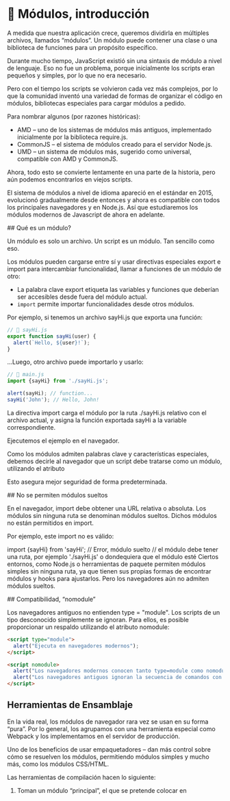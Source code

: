 # 📖 Módulos, introducción

A medida que nuestra aplicación crece, queremos dividirla en múltiples archivos, llamados “módulos”. Un módulo puede contener una clase o una biblioteca de funciones para un propósito específico.

Durante mucho tiempo, JavaScript existió sin una sintaxis de módulo a nivel de lenguaje. Eso no fue un problema, porque inicialmente los scripts eran pequeños y simples, por lo que no era necesario.

Pero con el tiempo los scripts se volvieron cada vez más complejos, por lo que la comunidad inventó una variedad de formas de organizar el código en módulos, bibliotecas especiales para cargar módulos a pedido.

Para nombrar algunos (por razones históricas):

* AMD – uno de los sistemas de módulos más antiguos, implementado inicialmente por la biblioteca require.js.
* CommonJS – el sistema de módulos creado para el servidor Node.js.
* UMD – un sistema de módulos más, sugerido como universal, compatible con AMD y CommonJS.

Ahora, todo esto se convierte lentamente en una parte de la historia, pero aún podemos encontrarlos en viejos scripts.

El sistema de módulos a nivel de idioma apareció en el estándar en 2015, evolucionó gradualmente desde entonces y ahora es compatible con todos los principales navegadores y en Node.js. Así que estudiaremos los módulos modernos de Javascript de ahora en adelante.

## Qué es un módulo?

Un módulo es solo un archivo. Un script es un módulo. Tan sencillo como eso.

Los módulos pueden cargarse entre sí y usar directivas especiales export e import para intercambiar funcionalidad, llamar a funciones de un módulo de otro:

* La palabra clave export etiqueta las variables y funciones que deberían ser accesibles desde fuera del módulo actual.
* `import` permite importar funcionalidades desde otros módulos.

Por ejemplo, si tenemos un archivo sayHi.js que exporta una función:

````js
// 📁 sayHi.js
export function sayHi(user) {
  alert(`Hello, ${user}!`);
}
````

…Luego, otro archivo puede importarlo y usarlo:

````js
// 📁 main.js
import {sayHi} from './sayHi.js';

alert(sayHi); // function...
sayHi('John'); // Hello, John!
````

La directiva import carga el módulo por la ruta ./sayHi.js relativo con el archivo actual, y asigna la función exportada sayHi a la variable correspondiente.

Ejecutemos el ejemplo en el navegador.

Como los módulos admiten palabras clave y características especiales, debemos decirle al navegador que un script debe tratarse como un módulo, utilizando el atributo <script type =" module ">.

Asi:

Resultado

// index.html

````html
<!doctype html>
<script type="module">
  import {sayHi} from './say.js';

  document.body.innerHTML = sayHi('John');
</script>
````

````js
export function sayHi(user){
  return `Hello, ${user}`;
}  
````

El navegador busca y evalúa automáticamente el módulo importado (y sus importaciones si es necesario), y luego ejecuta el script.

### ⚠️ Los módulos funcionan solo a través de HTTP(s), no localmente
Si intenta abrir una página web localmente a través del protocolo file://, encontrará que las directivas import y export no funcionan. Use un servidor web local, como static-server o use la capacidad de “servidor en vivo” de su editor, como VS Code Live Server Extension para probar los módulos.

## Características del módulo central
¿Qué hay de diferente en los módulos en comparación con los scripts “normales”?

Hay características principales, válidas tanto para el navegador como para JavaScript del lado del servidor.

### Siempre en modo estricto
Los módulos siempre trabajan en modo estricto. Por ejemplo, asignar a una variable sin declarar nos dará un error.

````html
<script type="module">
  a = 5; // error
</script>
````

### Alcance a nivel de módulo

Cada módulo tiene su propio alcance de nivel superior. En otras palabras, las variables y funciones de nivel superior de un módulo no se ven en otros scripts.

En el siguiente ejemplo, se importan dos scripts y hello.js intenta usar la variable user declarada en user.js. Falla, porque es un módulo separado (puedes ver el error en la consola):

Resultado

````html
// file: index.html

<!doctype html>
<script type="module" src="user.js"></script>
<script type="module" src="hello.js"></script>
````

````js
// file: hello.js
import {user} from './user.js';

document.body.innerHTML = user; // John
````

````js
// file: user.js
export let user = "John";
````

Los módulos deben hacer export a lo que ellos quieren que esté accesible desde afuera y hacer import de lo que necesiten.

* user.js debe exportar la variable user .
* hello.js debe importarla desde el módulo user.js.

En otra palabras, con módulos usamos import/export en lugar de depender de variables globales.

Esta es la variante correcta:

Resultado

````js  
// file: hello.js
import {user} from './user.js';

document.body.innerHTML = user; // John
````
  
````js  
// file: user.js
export let user = "John";  
````
  
````html
//  file: index.html
<!doctype html>
<script type="module" src="hello.js"></script>
````
    
En el navegador, hablando de páginas HTML, también existe el alcance independiente de nivel superior para cada <script type="module">:

Aquí hay dos scripts en la misma página, ambos type="module". No ven entre sí sus variables de nivel superior:

````html  
<script type="module">
  // La variable sólo es visible en éste script de módulo
  let user = "John";
</script>

<script type="module">
  alert(user); // Error: user no está definido
</script>
````

### ℹ️ Por favor tome nota:
En el navegador, podemos hacer que una variable sea global a nivel window si explícitamente la asignamos a la propiedad window, por ejemplo window.user = "John".

Así todos los scripts la verán, con o sin `type="module"`.

Dicho esto, hacer este tipo de variables globales está muy mal visto. Por favor evítalas.

Un código de módulo se evalúa solo la primera vez cuando se importa
Si el mismo módulo se importa en varios otros módulos, su código se ejecuta solo una vez: en el primer import. Luego, sus exportaciones se otorgan a todos los importadores que siguen.

Eso tiene consecuencias importantes para las que debemos estar prevenidos.

Echemos un vistazo usando ejemplos:

Primero, si ejecutar un código de módulo trae efectos secundarios, como mostrar un mensaje, importarlo varias veces lo activará solo una vez, la primera vez:

````js  
// 📁 alert.js
alert("Módulo es evaluado!");
````
````js
// Importar el mismo módulo desde archivos distintos

// 📁 1.js
import `./alert.js`; // Módulo es evaluado!

// 📁 2.js
import `./alert.js`; // (no muestra nada)
````
  
El segundo import no muestra nada, porque el módulo ya fue evaluado.

Existe una regla: el código de módulos del nivel superior debe ser usado para la inicialización y creación de estructuras de datos internas específicas del módulo. Si necesitamos algo que pueda ser llamado varias veces debemos exportarlo como una función, como hicimos con el sayHi de arriba.

Consideremos un ejemplo más avanzado.

Digamos que un módulo exporta un objeto:

````js  
// 📁 admin.js
export let admin = {
  name: "John"
};
````

Si este módulo se importa desde varios archivos, el módulo solo se evalúa la primera vez, se crea el objeto admin y luego se pasa a todos los importadores adicionales.

Todos los importadores obtienen exactamente el único objeto admin:

````js  
// 📁 1.js
import {admin} from './admin.js';
admin.name = "Pete";

// 📁 2.js
import {admin} from './admin.js';
alert(admin.name); // Pete

// Ambos 1.js y 2.js hacen referencia al mismo objeto admin
// Los cambios realizados en 1.js son visibles en 2.js
````
  
Como puedes ver, cuando 1.js cambia la propiedad name en el admin importado, entonces 2.js puede ver el nuevo admin.name.

Esto es porque el modulo se ejecuta solo una vez. Los exports son generados y luego compartidos entre importadores, entonces si algo cambia en el objeto admin, otros importadores lo verán.

**Tal comportamiento es en verdad muy conveniente, porque nos permite configurar módulos.**

En otras palabras, un módulo puede brindar una funcionalidad genérica que necesite ser configurada. Por ejemplo, la autenticación necesita credenciales. Entonces se puede exportar un objeto de configuración esperando que el código externo se lo asigne.

Aquí está el patrón clásico:

1. Un módulo exporta algún medio de configuración, por ejemplo un objeto configuración.
2. En el primer import lo inicializamos, escribimos en sus propiedades. Los scripts de la aplicación de nivel superior pueden hacerlo.
3. Importaciones posteriores usan el módulo.

Por ejemplo, el módulo admin.js puede proporcionar cierta funcionalidad (ej. autenticación), pero espera que las credenciales entren al objeto admin desde afuera:

````js  
// 📁 admin.js
export let config = { };

export function sayHi() {
  alert(`Ready to serve, ${config.user}!`);
}
````

Aquí admin.js exporta el objeto config (inicialmente vacío, pero podemos tener propiedades por defecto también).

Entonces en init.js, el primer script de nuestra app, importamos config de él y establecemos config.user:

````js    
// 📁 init.js
import {config} from './admin.js';
config.user = "Pete";
````
  
…Ahora el módulo admin.js está configurado.

Importadores posteriores pueden llamarlo, y él muestra correctamente el usuario actual:

````js  
// 📁 another.js
import {sayHi} from './admin.js';

sayHi(); // Ready to serve, Pete!
````

## import.meta

El objeto `import.meta` contiene la información sobre el módulo actual.

Su contenido depende del entorno. En el navegador, contiene la URL del script, o la URL de una página web actual si está dentro de HTML:

  ````html
<script type="module">
  alert(import.meta.url); // script URL
  // para un script inline es la URL de la página HTML actual
</script>
  ````

## En un módulo, “this” es indefinido (undefined).

Esa es una característica menor, pero para completar, debemos mencionarla.

En un módulo, el nivel superior this no está definido.

Compárelo con scripts que no sean módulos, donde this es un objeto global:

````html
<script>
  alert(this); // window
</script>

<script type="module">
  alert(this); // undefined
</script>
````

## Funciones específicas del navegador

También hay varias diferencias de scripts específicas del navegador con type =" module " en comparación con las normales.

Es posible que desee omitir esta sección por ahora si está leyendo por primera vez o si no usa JavaScript en un navegador.

## Los módulos son diferidos

Los módulos están siempre diferidos, el mismo efecto que el atributo defer (descrito en el capítulo Scripts: async, defer), para ambos scripts externos y en línea.

En otras palabras:

* descargar módulos externo <script type="module" src="..."> no bloquea el procesamiento de HTML, se cargan en paralelo con otros recursos.
* los módulos esperan hasta que el documento HTML esté completamente listo (incluso si son pequeños y cargan más rápido que HTML), y luego lo ejecuta.
* se mantiene el orden relativo de los scripts: los scripts que van primero en el documento, se ejecutan primero.

Como efecto secundario, los módulos siempre “ven” la página HTML completamente cargada, incluidos los elementos HTML debajo de ellos.

Por ejemplo:

````html
<script type="module">
  alert(typeof button); // objeto: el script puede 'ver' el botón de abajo
  // debido que los módulos son diferidos, el script se ejecuta después de que la página entera se haya cargado
</script>
````
  
Abajo compare con un script normal:

````html
<script>
  alert(typeof button); // button es indefinido, el script no puede ver los elementos de abajo
  // los scripts normales corren inmediatamente, antes que el resto de la página sea procesada
</script>

<button id="button">Button</button>
````
  
Note que: ¡el segundo script se ejecuta antes que el primero! Entonces vemos primero undefined, y después object.

Esto se debe a que los módulos están diferidos, por lo que esperamos a que se procese el documento. El script normal se ejecuta inmediatamente, por lo que vemos su salida primero.

Al usar módulos, debemos tener en cuenta que la página HTML se muestra a medida que se carga, y los módulos JavaScript se ejecutan después de eso, por lo que el usuario puede ver la página antes de que la aplicación JavaScript esté lista. Es posible que algunas funciones aún no funcionen. Deberíamos poner “indicadores de carga”, o asegurarnos de que el visitante no se confunda con eso.

## Async funciona en scripts en línea

Para los scripts que no son módulos, el atributo async solo funciona en scripts externos. Los scripts asíncronos se ejecutan inmediatamente cuando están listos, independientemente de otros scripts o del documento HTML.

Para los scripts de módulo, también funciona en scripts en línea.

Por ejemplo, el siguiente script en línea tiene async, por lo que no espera nada.

Realiza la importación (extrae ./Analytics.js) y se ejecuta cuando está listo, incluso si el documento HTML aún no está terminado o si aún hay otros scripts pendientes.

Eso es bueno para la funcionalidad que no depende de nada, como contadores, anuncios, detectores de eventos a nivel de documento.

````html
<!-- todas las dependencias se extraen (analytics.js), y el script se ejecuta -->
<!-- no espera por el documento u otras etiquetas <script> -->
<script async type="module">
  import {counter} from './analytics.js';

  counter.count();
</script>
````

## Scripts externos

Los scripts externos que tengan type="module" son diferentes en dos aspectos:

1. Los scripts externos con el mismo src sólo se ejecutan una vez:

````html
<!-- el script my.js se extrae y ejecuta sólo una vez -->
<script type="module" src="my.js"></script>
<script type="module" src="my.js"></script>
````

2. Los scripts externos que se buscan desde otro origen (p.ej. otra sitio web) require encabezados CORS, como se describe en el capítulo Fetch: Cross-Origin Requests. En otras palabras, si un script de módulo es extraído desde otro origen, el servidor remoto debe proporcionar un encabezado Access-Control-Allow-Origin permitiendo la búsqueda.

<!-- otro-sitio-web.com debe proporcionar Access-Control-Allow-Origin -->
<!-- si no, el script no se ejecutará -->
<script type="module" src="http://otro-sitio-web.com/otro.js"></script>
Esto asegura mejor seguridad de forma predeterminada.

## No se permiten módulos sueltos

En el navegador, import debe obtener una URL relativa o absoluta. Los módulos sin ninguna ruta se denominan módulos sueltos. Dichos módulos no están permitidos en import.

Por ejemplo, este import no es válido:

import {sayHi} from 'sayHi'; // Error, módulo suelto
// el módulo debe tener una ruta, por ejemplo './sayHi.js' o dondequiera que el módulo esté
Ciertos entornos, como Node.js o herramientas de paquete permiten módulos simples sin ninguna ruta, ya que tienen sus propias formas de encontrar módulos y hooks para ajustarlos. Pero los navegadores aún no admiten módulos sueltos.

## Compatibilidad, “nomodule”

Los navegadores antiguos no entienden type = "module". Los scripts de un tipo desconocido simplemente se ignoran. Para ellos, es posible proporcionar un respaldo utilizando el atributo nomodule:

````html
<script type="module">
  alert("Ejecuta en navegadores modernos");
</script>

<script nomodule>
  alert("Los navegadores modernos conocen tanto type=module como nomodule, así que omita esto")
  alert("Los navegadores antiguos ignoran la secuencia de comandos con type=module desconocido, pero ejecutan esto.");
</script>
````

## Herramientas de Ensamblaje
En la vida real, los módulos de navegador rara vez se usan en su forma “pura”. Por lo general, los agrupamos con una herramienta especial como Webpack y los implementamos en el servidor de producción.

Uno de los beneficios de usar empaquetadores – dan más control sobre cómo se resuelven los módulos, permitiendo módulos simples y mucho más, como los módulos CSS/HTML.

Las herramientas de compilación hacen lo siguiente:

1. Toman un módulo “principal”, el que se pretende colocar en <script type="module"> en HTML.
2. Analiza sus dependencias: las importa y luego importaciones de importaciones etcétera.
3. Compila un único archivo con todos los módulos (o múltiples archivos, eso es ajustable), reemplazando los llamados nativos de import con funciones del empaquetador para que funcione. Los módulos de tipo “Especial” como módulos HTML/CSS también son supported.
4. Durante el proceso, otras transformaciones y optimizaciones se pueden aplicar:
  - Se elimina código inaccesible.
  - Se elimina exportaciones sin utilizar (“tree-shaking”).
  - Sentencias específicas de desarrollo tales como console y debugger se eliminan.
  - La sintaxis JavaScript moderna puede transformarse en una sintaxis más antigua con una funcionalidad similar utilizando Babel.
  - El archivo resultante se minimiza. (se eliminan espacios, las variables se reemplazan con nombres cortos, etc).

Si utilizamos herramientas de ensamblaje, entonces, a medida que los scripts se agrupan en un solo archivo (o pocos archivos), las declaraciones import/export dentro de esos scripts se reemplazan por funciones especiales de ensamblaje. Por lo tanto, el script “empaquetado” resultante no contiene ninguna import/export, no requiere type="module", y podemos ponerla en un script normal:

````html
<!-- Asumiendo que obtenemos bundle.js desde una herramienta como Webpack -->
<script src="bundle.js"></script>
````

Dicho esto, los módulos nativos también se pueden utilizar. Por lo tanto no estaremos utilizando Webpack aquí: tú lo podrás configurar más adelante.

# Resumen

Para resumir, los conceptos centrales son:

1. Un módulo es un archivo. Para que funcione import/export, los navegadores necesitan <script type="module">. Los módulos tienen varias diferencias:
  - Diferido por defecto.
  - Async funciona en scripts en línea.
  - Para cargar scripts externos de otro origen (dominio/protocolo/puerto), se necesitan encabezados CORS.
  - Se ignoran los scripts externos duplicados.
2. Los módulos tienen su propio alcance local de alto nivel y funcionalidad de intercambio a través de ‘import/export’.
3. Los módulos siempre usan use strict.
4. El código del módulo se ejecuta solo una vez. Las exportaciones se crean una vez y se comparten entre los importadores.

Cuando usamos módulos, cada módulo implementa la funcionalidad y la exporta. Luego usamos import para importarlo directamente donde sea necesario. El navegador carga y evalúa los scripts automáticamente.

En la producción, las personas a menudo usan paquetes como Webpack para agrupar módulos por rendimiento y otras razones.

---
[⬅️ volver](https://github.com/VictorHugoAguilar/javascript-interview-questions-explained/blob/main/theory/data-types/readme.md)

